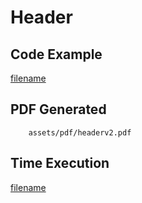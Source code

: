 # Header

## Code Example
[filename](../../assets/examples/header/v2/main.go ':include :type=code')

## PDF Generated
```pdf
	assets/pdf/headerv2.pdf
```

## Time Execution
[filename](../../assets/text/headerv2.txt  ':include :type=code')
